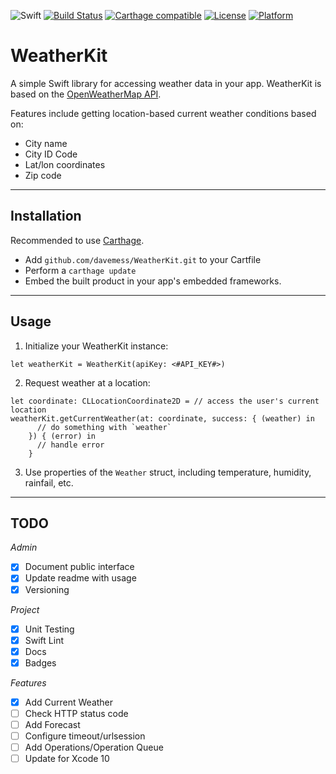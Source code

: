 ![Swift](http://img.shields.io/badge/swift-4.1-brightgreen.svg)
[![Build Status](https://travis-ci.org/davemess/WeatherKit.svg?branch=feature%2Ftesting)](https://travis-ci.org/davemess/WeatherKit)
[![Carthage compatible](https://img.shields.io/badge/Carthage-compatible-4BC51D.svg?style=flat)](https://github.com/Carthage/Carthage)
[![License](https://img.shields.io/cocoapods/l/WeatherKit.svg?style=flat)](https://github.com/davemess/WeatherKit)
[![Platform](https://img.shields.io/cocoapods/p/WeatherKit.svg?style=flat)](https://github.com/davemess/WeatherKit)

# WeatherKit
A simple Swift library for accessing weather data in your app. WeatherKit is based on the [OpenWeatherMap API](https://openweathermap.org/).

Features include getting location-based current weather conditions based on:

- City name
- City ID Code
- Lat/lon coordinates
- Zip code
---

## Installation

Recommended to use [Carthage](https://github.com/Carthage/Carthage).

- Add `github.com/davemess/WeatherKit.git` to your Cartfile
- Perform a `carthage update`
- Embed the built product in your app's embedded frameworks.

---

## Usage

1. Initialize your WeatherKit instance:

  ```let weatherKit = WeatherKit(apiKey: <#API_KEY#>)```

2. Request weather at a location:

  ```
  let coordinate: CLLocationCoordinate2D = // access the user's current location
  weatherKit.getCurrentWeather(at: coordinate, success: { (weather) in
        // do something with `weather`
      }) { (error) in
        // handle error
      }
  ```

3. Use properties of the `Weather` struct, including temperature, humidity, rainfail, etc.  

---

## TODO
_Admin_
- [x] Document public interface
- [x] Update readme with usage
- [x] Versioning

_Project_
- [x] Unit Testing
- [x] Swift Lint
- [x] Docs
- [x] Badges

_Features_
- [x] Add Current Weather
- [ ] Check HTTP status code
- [ ] Add Forecast
- [ ] Configure timeout/urlsession
- [ ] Add Operations/Operation Queue
- [ ] Update for Xcode 10
